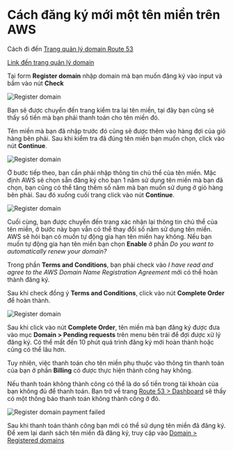 # Cách đăng ký mới một tên miền trên AWS

Cách đi đến [Trang quản lý domain Route 53](./)

[Link đến trang quản lý domain](https://console.aws.amazon.com/route53/v2/home#Dashboard)

Tại form **Register domain** nhập domain mà bạn muốn đăng ký vào input và bấm vào nút **Check**

![Register domain](https://imgur.com/cMNrjeS.jpg)

Bạn sẽ được chuyển đến trang kiểm tra lại tên miền, tại đây bạn cũng sẽ thấy số tiền mà bạn phải thanh toán cho tên miền đó.

Tên miền mà bạn đã nhập trước đó cũng sẽ được thêm vào hàng đợi của giỏ hàng bên phải. Sau khi kiểm tra đã đúng tên miền bạn muốn chọn, click vào nút **Continue**.

![Register domain](https://imgur.com/bHzoMuu.jpg)

Ở bước tiếp theo, bạn cần phải nhập thông tin chủ thể của tên miền. Mặc định AWS sẽ chọn sẵn đăng ký cho bạn 1 năm sử dụng tên miền mà bạn đã chọn, bạn cũng có thể tăng thêm số năm mà bạn muốn sử dụng ở giỏ hàng bên phải. Sau đó xuống cuối trang click vào nút **Continue**.

![Register domain](https://imgur.com/bZcUx6k.jpg)

Cuối cùng, bạn được chuyển đến trang xác nhận lại thông tin chủ thể của tên miền, ở bước này bạn vẫn có thể thay đổi số năm sử dụng tên miền. AWS sẽ hỏi bạn có muốn tự động gia hạn tên miền hay không. Nếu bạn muốn tự động gia hạn tên miền bạn chọn **Enable** ở phần *Do you want to automatically renew your domain?*

Trong phần **Terms and Conditions**, bạn phải check vào *I have read and agree to the AWS Domain Name Registration Agreement* mới có thể hoàn thành đăng ký.

Sau khi check đồng ý **Terms and Conditions**, click vào nút **Complete Order** để hoàn thành.

![Register domain](https://imgur.com/nCyCodX.jpg)

Sau khi click vào nút **Complete Order**, tên miền mà bạn đăng ký được đưa vào mục **Domain > Pending requests** trên menu bên trái để đợi được xử lý đăng ký. Có thể mất đến 10 phút quá trình đăng ký mới hoàn thành hoặc cũng có thể lâu hơn. 

Tuy nhiên, việc thanh toán cho tên miền phụ thuộc vào thông tin thanh toán của bạn ở phần **Billing** có được thực hiện thành công hay không. 

Nếu thanh toán không thành công có thể là do số tiền trong tài khoản của bạn không đủ để thanh toán. Bạn trở về trang [Route 53 > Dashboard](https://console.aws.amazon.com/route53/v2/home#Dashboard) sẽ thấy có một thông báo thanh toán không thành công ở đó.

![Register domain payment failed](https://imgur.com/BZQlITj.jpg)

Sau khi thanh toán thành công bạn mới có thể sử dụng tên miền đã đăng ký. Để xem lại danh sách tên miền đã đăng ký, truy cập vào [Domain > Registered domains](https://console.aws.amazon.com/route53/home#DomainListing:)